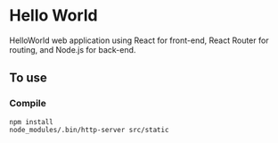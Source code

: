 # Hello World

HelloWorld web application using React for front-end, React Router for routing, and Node.js for back-end.

## To use

### Compile

```NODE_ENV=production node_modules/.bin/webpack -p
npm install
node_modules/.bin/http-server src/static
```
